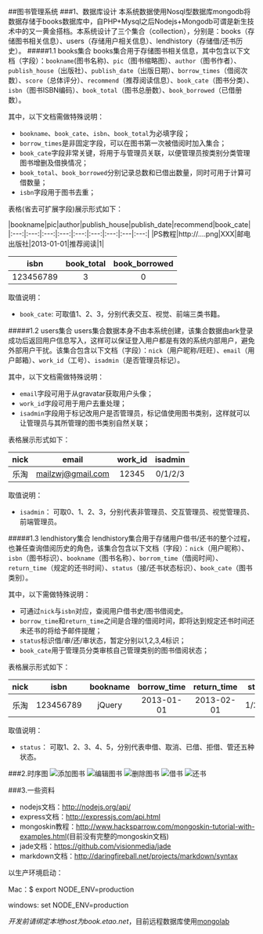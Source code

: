 ##图书管理系统
###1、数据库设计
本系统数据使用Nosql型数据库mongodb将数据存储于books数据库中，自PHP+Mysql之后Nodejs+Mongodb可谓是新生技术中的又一黄金搭档。本系统设计了三个集合（collection），分别是：books（存储图书相关信息）、users（存储用户相关信息）、lendhistory（存储借/还书历史）。
#####1.1 books集合
books集合用于存储图书相关信息，其中包含以下文档（字段）：`bookname`(图书名称)、`pic`（图书缩略图）、`author`（图书作者）、`publish_house`（出版社）、`publish_date`（出版日期）、`borrow_times`（借阅次数）、`score`（总体评分）、`recommend`（推荐阅读信息）、`book_cate`（图书分类）、`isbn`（图书ISBN编码）、`book_total`（图书总册数）、`book_borrowed`（已借册数）。

其中，以下文档需做特殊说明：

- `bookname`、`book_cate`、`isbn`、`book_total`为必填字段；
- `borrow_times`是非固定字段，可以在图书第一次被借阅时加入集合；
- `book_cate`字段非常关键，将用于与管理员关联，以便管理员按类别分类管理图书增删及借换情况；
- `book_total`、`book_borrowed`分别记录总数和已借出数量，同时可用于计算可借数量；
- `isbn`字段用于图书去重；

表格(省去可扩展字段)展示形式如下：

|bookname|pic|author|publish_house|publish_date|recommend|book_cate|
|:---:|:---:|:---:|:---:|:---:|:---:|:---:|:---|:---:|
|PS教程|http://....png|XXX|邮电出版社|2013-01-01|推荐阅读|1|

|isbn|book_total|book_borrowed|
|:---:|:---:|:---:|
|123456789|3|0|

取值说明：

- `book_cate`: 可取值1、2、3，分别代表交互、视觉、前端三类书籍。

#####1.2 users集合
users集合数据本身不由本系统创建，该集合数据由ark登录成功后返回用户信息写入，这样可以保证登入用户都是有效的系统内部用户，避免外部用户干扰。该集合包含以下文档（字段）：`nick`（用户昵称/旺旺）、`email`（用户邮箱）、`work_id`（工号）、`isadmin`（是否管理员标记）。

其中，以下文档需做特殊说明：

- `email`字段可用于从gravatar获取用户头像；
- `work_id`字段可用于用户去重处理；
- `isadmin`字段用于标记改用户是否管理员，标记值使用图书类别，这样就可以让管理员与其所管理的图书类别自然关联；

表格展示形式如下：

|nick|email|work_id|isadmin|
|:---:|:---:|:---:|:---:|
|乐淘|mailzwj@gmail.com|12345|0/1/2/3|

取值说明：

- `isadmin`： 可取0、1、2、3，分别代表非管理员、交互管理员、视觉管理员、前端管理员。

#####1.3 lendhistory集合
lendhistory集合用于存储用户借书/还书的整个过程，也兼任查询借阅历史的角色，该集合包含以下文档（字段）：`nick`（用户昵称）、`isbn`（图书标识）、`bookname`（图书名称）、`borrom_time`（借阅时间）、`return_time`（规定的还书时间）、`status`（接/还书状态标识）、`book_cate`（图书类别）。

其中，以下需做特殊说明：

- 可通过`nick`与`isbn`对应，查阅用户借书史/图书借阅史。
- `borrow_time`和`return_time`之间是合理的借阅时间，即将达到规定还书时间还未还书的将给予邮件提醒；
- `status`标识借/审/还/审状态，暂定分别以1,2,3,4标识；
- `book_cate`用于管理员分类审核自己管理类别的图书借阅状态；

表格展示形式如下：

|nick|isbn|bookname|borrow_time|return_time|status|book_cate|
|:---:|:---:|:---:|:---:|:---:|:---:|:---:|
|乐淘|123456789|jQuery|2013-01-01|2013-02-01|1/2/3/4|1|

取值说明：

- `status`： 可取1、2、3、4、5，分别代表申借、取消、已借、拒借、管还五种状态。

###2.时序图
![添加图书](http://img01.taobaocdn.com/tps/i1/T1vG8sXzxdXXcTVusl-527-571.png)
![编辑图书](http://img03.taobaocdn.com/tps/i3/T1kShuXtpdXXawGwAd-598-323.png)
![删除图书](http://img03.taobaocdn.com/tps/i3/T1jGBuXwdaXXaORMIg-495-501.png)
![借书](http://img02.taobaocdn.com/tps/i2/T1OcpuXyNXXXcNgtjD-606-872.png)
![还书](http://img04.taobaocdn.com/tps/i4/T1I8VsXvJcXXbc8EIG-542-559.png)

###3.一些资料
-   nodejs文档：<http://nodejs.org/api/>
-   express文档：<http://expressjs.com/api.html>
-   mongoskin教程：<http://www.hacksparrow.com/mongoskin-tutorial-with-examples.html>(目前没有完整的mongoskin文档)
-   jade文档：<https://github.com/visionmedia/jade>
-   markdown文档：<http://daringfireball.net/projects/markdown/syntax>  


以生产环境启动：  

Mac：$ export NODE_ENV=production  

windows: set NODE_ENV=production  


*开发前请绑定本地host为book.etao.net*，目前远程数据库使用[mongolab](https://mongolab.com/)
